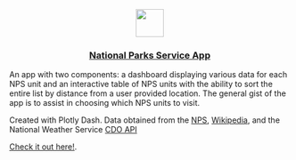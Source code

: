 <div align="center">
  <a href="https://nps-dashboard.onrender.com/">
    <img src="https://nps-dashboard.onrender.com/assets/images/nps_logo.svg" width="50px">
    <h3 align="center">National Parks Service App</h3>
  </a>
</div>

An app with two components: a dashboard displaying various data for each NPS unit and an interactive table of NPS units with the ability to sort the entire list by distance from a user provided location. The general gist of the app is to assist in choosing which NPS units to visit.

Created with Plotly Dash. Data obtained from the [NPS](https://irma.nps.gov/Stats/), [Wikipedia](https://en.wikipedia.org/), and the National Weather Service [CDO API](https://www.ncei.noaa.gov/cdo-web/api/v2/stations)


[Check it out here!](https://nps-dashboard.onrender.com/).